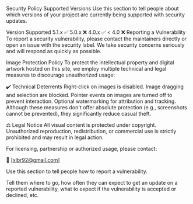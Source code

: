 Security Policy
Supported Versions
Use this section to tell people about which versions of your project are
currently being supported with security updates.

Version	Supported
5.1.x	✅
5.0.x	❌
4.0.x	✅
< 4.0	❌
Reporting a Vulnerability
To report a security vulnerability, please contact the maintainers directly or open an issue with the security label. We take security concerns seriously and will respond as quickly as possible.

Image Protection Policy
To protect the intellectual property and digital artwork hosted on this site, we employ multiple technical and legal measures to discourage unauthorized usage:

✔️ Technical Deterrents
Right-click on images is disabled.
Image dragging and selection are blocked.
Pointer events on images are turned off to prevent interaction.
Optional watermarking for attribution and tracking.
Although these measures don't offer absolute protection (e.g., screenshots cannot be prevented), they significantly reduce casual theft.

⚖️ Legal Notice
All visual content is protected under copyright. Unauthorized reproduction, redistribution, or commercial use is strictly prohibited and may result in legal action.

For licensing, partnership or authorized usage, please contact:

📩 [xlbr92@gmail.com]

Use this section to tell people how to report a vulnerability.

Tell them where to go, how often they can expect to get an update on a reported vulnerability, what to expect if the vulnerability is accepted or declined, etc.
